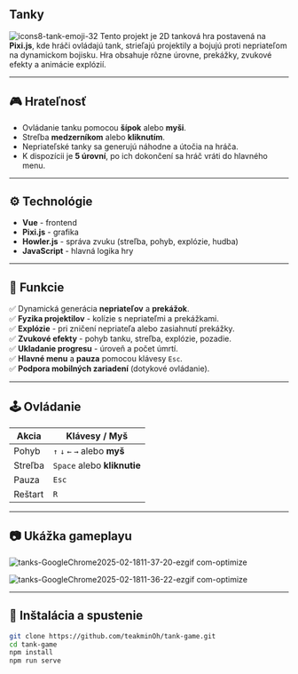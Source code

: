 ## Tanky
![icons8-tank-emoji-32](https://github.com/user-attachments/assets/1ddb6c3e-42c4-4ff6-9d7c-b0b33e33cbf3)
Tento projekt je 2D tanková hra postavená na **Pixi.js**, kde hráči ovládajú tank, strieľajú projektily a bojujú proti nepriateľom na dynamickom bojisku. Hra obsahuje rôzne úrovne, prekážky, zvukové efekty a animácie explózií.

---

## 🎮 Hrateľnosť
- Ovládanie tanku pomocou **šípok** alebo **myši**.
- Streľba **medzerníkom** alebo **kliknutím**.
- Nepriateľské tanky sa generujú náhodne a útočia na hráča.
- K dispozícii je **5 úrovní**, po ich dokončení sa hráč vráti do hlavného menu.

---

## ⚙️ Technológie
- **Vue** - frontend
- **Pixi.js** - grafika
- **Howler.js** - správa zvuku (streľba, pohyb, explózie, hudba)
- **JavaScript** - hlavná logika hry

---

## 🎯 Funkcie
✅ Dynamická generácia **nepriateľov** a **prekážok**.<br>
✅ **Fyzika projektilov** - kolízie s nepriateľmi a prekážkami.<br>
✅ **Explózie** - pri zničení nepriateľa alebo zasiahnutí prekážky.<br>
✅ **Zvukové efekty** - pohyb tanku, streľba, explózie, pozadie.<br>
✅ **Ukladanie progresu** - úroveň a počet úmrtí.<br>
✅ **Hlavné menu** a **pauza** pomocou klávesy `Esc`.<br>
✅ **Podpora mobilných zariadení** (dotykové ovládanie).<br>

---

## 🕹️ Ovládanie
| Akcia       | Klávesy / Myš |
|------------|--------------|
| Pohyb      | `↑` `↓` `←` `→` alebo **myš** |
| Streľba    | `Space` alebo **kliknutie** |
| Pauza      | `Esc` |
| Reštart    | `R` |

---

## 📷 Ukážka gameplayu

![tanks-GoogleChrome2025-02-1811-37-20-ezgif com-optimize](https://github.com/user-attachments/assets/2d335d63-e1d9-499f-ac74-e32f9d7eb6cc)

![tanks-GoogleChrome2025-02-1811-36-22-ezgif com-optimize](https://github.com/user-attachments/assets/150e6bb3-04dd-48f7-a44a-018b14147980)

---

## 🚀 Inštalácia a spustenie
   ```sh
   git clone https://github.com/teakminOh/tank-game.git
   cd tank-game
   npm install
   npm run serve
   ```



